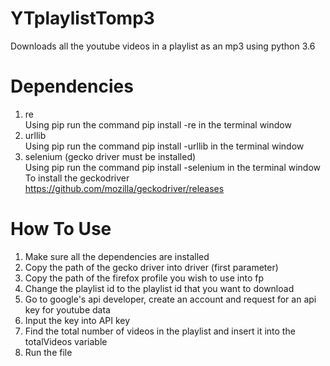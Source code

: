 # YTplaylistTomp3
Downloads all the youtube videos in a playlist as an mp3 using python 3.6

# Dependencies
1. re  
Using pip run the command pip install -re in the terminal window    
2. urllib  
Using pip run the command pip install -urllib in the terminal window      
3. selenium  (gecko driver must be installed)  
Using pip run the command pip install -selenium in the terminal window  
To install the geckodriver https://github.com/mozilla/geckodriver/releases  
# How To Use
1. Make sure all the dependencies are installed  
2. Copy the path of the gecko driver into driver (first parameter)  
3. Copy the path of the firefox profile you wish to use into fp  
4. Change the playlist id to the playlist id that you want to download  
5. Go to google's api developer, create an account and request for an api key for youtube data
6. Input the key into API key
7. Find the total number of videos in the playlist and insert it into the totalVideos variable
8. Run the file
